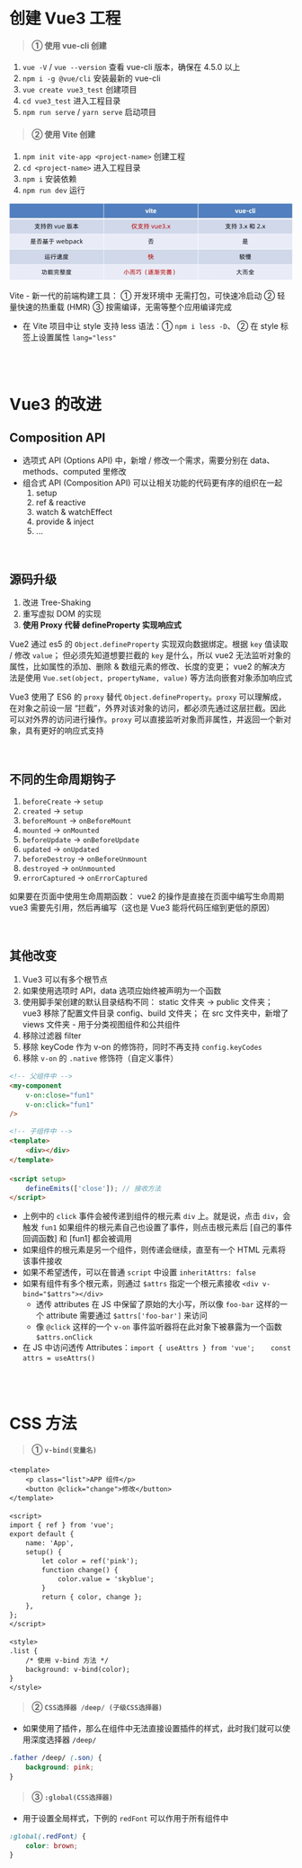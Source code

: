# 创建 Vue3 工程

> #### ① 使用 vue-cli 创建

1. `vue -V` / `vue --version` 查看 vue-cli 版本，确保在 4.5.0 以上
2. `npm i -g @vue/cli` 安装最新的 vue-cli
3. `vue create vue3_test` 创建项目
4. `cd vue3_test` 进入工程目录
5. `npm run serve` / `yarn serve` 启动项目

> #### ② 使用 Vite 创建

1. `npm init vite-app <project-name>` 创建工程
2. `cd <project-name>` 进入工程目录
3. `npm i` 安装依赖
4. `npm run dev` 运行

<img src="picture/18.%20%E7%AE%80%E8%BF%B0%20Vue3/image-20230118225545148.png" alt="image-20230118225545148" style="zoom:67%;" />

Vite - 新一代的前端构建工具：
① 开发环境中 无需打包，可快速冷启动
② 轻量快速的热重载 (HMR)
③ 按需编译，无需等整个应用编译完成

- 在 Vite 项目中让 style 支持 less 语法：① `npm i less -D`、 ② 在 style 标签上设置属性 `lang="less"`

<br><br>

# Vue3 的改进

## Composition API

-   选项式 API (Options API) 中，新增 / 修改一个需求，需要分别在 data、methods、computed 里修改
-   组合式 API (Composition API) 可以让相关功能的代码更有序的组织在一起
    1. setup
    2. ref & reactive
    3. watch & watchEffect
    4. provide & inject
    5. ...

<br>

## 源码升级

1. 改进 Tree-Shaking
2. 重写虚拟 DOM 的实现
3. **使用 Proxy 代替 defineProperty 实现响应式**

Vue2 通过 es5 的 `Object.defineProperty` 实现双向数据绑定。根据 `key` 值读取 / 修改 `value`；
但必须先知道想要拦截的 `key` 是什么，所以 vue2 无法监听对象的属性，比如属性的添加、删除 & 数组元素的修改、长度的变更；
vue2 的解决方法是使用 `Vue.set(object, propertyName, value)` 等方法向嵌套对象添加响应式

Vue3 使用了 ES6 的 `proxy` 替代 `Object.defineProperty`。`proxy` 可以理解成，在对象之前设一层 “拦截”，外界对该对象的访问，都必须先通过这层拦截。因此可以对外界的访问进行操作。`proxy` 可以直接监听对象而非属性，并返回一个新对象，具有更好的响应式支持

<br>

## 不同的生命周期钩子

1. `beforeCreate` → `setup`
2. `created` → `setup`
3. `beforeMount` → `onBeforeMount`
4. `mounted` → `onMounted`
5. `beforeUpdate` → `onBeforeUpdate`
6. `updated` → `onUpdated`
7. `beforeDestroy` → `onBeforeUnmount`
8. `destroyed` → `onUnmounted`
9. `errorCaptured` → `onErrorCaptured`

如果要在页面中使用生命周期函数：
vue2 的操作是直接在页面中编写生命周期
vue3 需要先引用，然后再编写（这也是 Vue3 能将代码压缩到更低的原因）

<br>

## 其他改变

1. Vue3 可以有多个根节点
2. 如果使用选项时 API，data 选项应始终被声明为一个函数
3. 使用脚手架创建的默认目录结构不同：
   static 文件夹 → public 文件夹；
   vue3 移除了配置文件目录 config、build 文件夹；
   在 src 文件夹中，新增了 views 文件夹 - 用于分类视图组件和公共组件
4. 移除过滤器 filter
5. 移除 keyCode 作为 v-on 的修饰符，同时不再支持 `config.keyCodes`
6. 移除 `v-on` 的 `.native` 修饰符（自定义事件）

```html
<!-- 父组件中 -->
<my-component
    v-on:close="fun1"
    v-on:click="fun1"
/>
```

```html
<!-- 子组件中 -->
<template>
    <div></div>
</template>

<script setup>
    defineEmits(['close']); // 接收方法
</script>
```

-   上例中的 `click` 事件会被传递到组件的根元素 `div` 上。就是说，点击 `div`，会触发 `fun1`
    如果组件的根元素自己也设置了事件，则点击根元素后 [自己的事件回调函数] 和 [fun1] 都会被调用
-   如果组件的根元素是另一个组件，则传递会继续，直至有一个 HTML 元素将该事件接收
-   如果不希望透传，可以在普通 `script` 中设置 `inheritAttrs: false`
-   如果有组件有多个根元素，则通过 `$attrs` 指定一个根元素接收 `<div v-bind="$attrs"></div>`
    -   透传 attributes 在 JS 中保留了原始的大小写，所以像 `foo-bar` 这样的一个 attribute 需要通过 `$attrs['foo-bar']` 来访问
    -   像 `@click` 这样的一个 `v-on` 事件监听器将在此对象下被暴露为一个函数 `$attrs.onClick`
-   在 JS 中访问透传 Attributes：`import { useAttrs } from 'vue';    const attrs = useAttrs()`

<br><br>

# CSS 方法

> #### ① `v-bind(变量名)`

```vue
<template>
    <p class="list">APP 组件</p>
    <button @click="change">修改</button>
</template>

<script>
import { ref } from 'vue';
export default {
    name: 'App',
    setup() {
        let color = ref('pink');
        function change() {
            color.value = 'skyblue';
        }
        return { color, change };
    },
};
</script>

<style>
.list {
    /* 使用 v-bind 方法 */
    background: v-bind(color);
}
</style>
```

> #### ② `CSS选择器 /deep/ (子级CSS选择器)`

-   如果使用了插件，那么在组件中无法直接设置插件的样式，此时我们就可以使用深度选择器 `/deep/`

```css
.father /deep/ (.son) {
    background: pink;
}
```

> #### ③ `:global(CSS选择器)`

-   用于设置全局样式，下例的 `redFont` 可以作用于所有组件中

```css
:global(.redFont) {
    color: brown;
}
```

